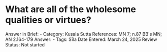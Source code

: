 # What are all of the wholesome qualities or virtues?

Answer in Brief: -
 Category: Kusala
Sutta References: MN 7; n.87 BB's MN; AN 2.164-179
Answer: -
Tags: Sīla
Date Entered: March 24, 2025
Review Status: Not started